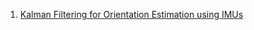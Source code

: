 1. [Kalman Filtering for Orientation Estimation using IMUs](https://digitum.um.es/digitum/bitstream/10201/95443/1/Pablo%20Bernal%20Polo%20Tesis%20Doctoral.pdf)

